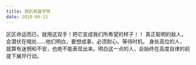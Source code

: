 ```yaml
---
title: 我的英雄学院
date: 2018-06-12
---
```

区区命运而已，就用这双手！把它变成我们所希望的样子！！
真正聪明的敌人，会潜伏在暗处……他们明白，要想成事，必须耐心，等待时机。
身处高位的人，就算有迷惘和不安，也绝不能表现出来。明白这一点的人，会始终在高度自律的前提下展开行动。
